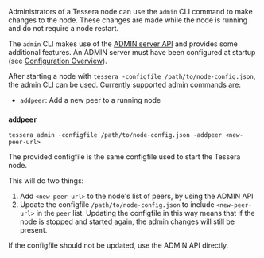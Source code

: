 Administrators of a Tessera node can use the `admin` CLI command to make changes to the node.  These changes are made while the node is running and do not require a node restart.

The `admin` CLI makes use of the [ADMIN server API](../Interface%20%26%20API) and provides some additional features.  An ADMIN server must have been configured at startup (see [Configuration Overview](../../Configuration/Configuration%20Overview)).  

After starting a node with `tessera -configfile /path/to/node-config.json`, the admin CLI can be used.  Currently supported admin commands are:
- `addpeer`: Add a new peer to a running node

### `addpeer`
```
tessera admin -configfile /path/to/node-config.json -addpeer <new-peer-url>
```
The provided configfile is the same configfile used to start the Tessera node.

This will do two things:

1. Add `<new-peer-url>` to the node's list of peers, by using the ADMIN API
1. Update the configfile `/path/to/node-config.json` to include `<new-peer-url>` in the `peer` list.  Updating the configfile in this way means that if the node is stopped and started again, the admin changes will still be present.

If the configfile should not be updated, use the ADMIN API directly.
